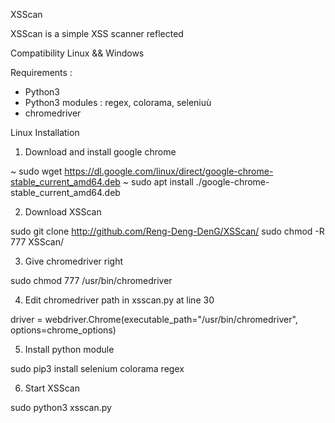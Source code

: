 XSScan

XSScan is a simple XSS scanner reflected

Compatibility Linux && Windows

Requirements :

- Python3
- Python3 modules : regex, colorama, seleniuù 
- chromedriver

Linux Installation

1) Download and install google chrome

~ sudo wget https://dl.google.com/linux/direct/google-chrome-stable_current_amd64.deb
~ sudo apt install ./google-chrome-stable_current_amd64.deb

2) Download XSScan

sudo git clone http://github.com/Reng-Deng-DenG/XSScan/
sudo chmod -R 777 XSScan/

3) Give chromedriver right

sudo chmod 777 /usr/bin/chromedriver

4) Edit chromedriver path in xsscan.py at line 30

driver = webdriver.Chrome(executable_path="/usr/bin/chromedriver", options=chrome_options)

5) Install python module

sudo pip3 install selenium colorama regex

6) Start XSScan

sudo python3 xsscan.py





